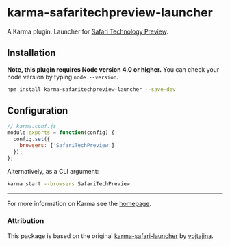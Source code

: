 # karma-safaritechpreview-launcher
A Karma plugin. Launcher for [Safari Technology Preview](https://developer.apple.com/safari/technology-preview/).

## Installation
**Note, this plugin requires Node version 4.0 or higher.**
You can check your node version by typing `node --version`.

```bash
npm install karma-safaritechpreview-launcher --save-dev
```

## Configuration
```js
// karma.conf.js
module.exports = function(config) {
  config.set({
    browsers: ['SafariTechPreview']
  });
};
```

Alternatively, as a CLI argument:
```bash
karma start --browsers SafariTechPreview
```

----

For more information on Karma see the [homepage].


[homepage]: http://karma-runner.github.com

### Attribution
This package is based on the original
[karma-safari-launcher](https://www.npmjs.com/package/karma-safari-launcher) by
[vojtajina](https://www.npmjs.com/~vojtajina).
